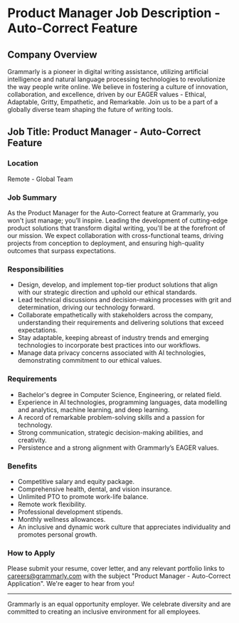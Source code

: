 # Product Manager Job Description - Auto-Correct Feature

## Company Overview
Grammarly is a pioneer in digital writing assistance, utilizing artificial intelligence and natural language processing technologies to revolutionize the way people write online. We believe in fostering a culture of innovation, collaboration, and excellence, driven by our EAGER values - Ethical, Adaptable, Gritty, Empathetic, and Remarkable. Join us to be a part of a globally diverse team shaping the future of writing tools. 

## Job Title: Product Manager - Auto-Correct Feature

### Location
Remote - Global Team

### Job Summary
As the Product Manager for the Auto-Correct feature at Grammarly, you won't just manage; you’ll inspire. Leading the development of cutting-edge product solutions that transform digital writing, you'll be at the forefront of our mission. We expect collaboration with cross-functional teams, driving projects from conception to deployment, and ensuring high-quality outcomes that surpass expectations.

### Responsibilities
- Design, develop, and implement top-tier product solutions that align with our strategic direction and uphold our ethical standards.
- Lead technical discussions and decision-making processes with grit and determination, driving our technology forward.
- Collaborate empathetically with stakeholders across the company, understanding their requirements and delivering solutions that exceed expectations.
- Stay adaptable, keeping abreast of industry trends and emerging technologies to incorporate best practices into our workflows.
- Manage data privacy concerns associated with AI technologies, demonstrating commitment to our ethical values.

### Requirements
- Bachelor's degree in Computer Science, Engineering, or related field.
- Experience in AI technologies, programming languages, data modelling and analytics, machine learning, and deep learning.
- A record of remarkable problem-solving skills and a passion for technology.
- Strong communication, strategic decision-making abilities, and creativity.
- Persistence and a strong alignment with Grammarly’s EAGER values.

### Benefits
- Competitive salary and equity package.
- Comprehensive health, dental, and vision insurance.
- Unlimited PTO to promote work-life balance.
- Remote work flexibility.
- Professional development stipends.
- Monthly wellness allowances.
- An inclusive and dynamic work culture that appreciates individuality and promotes personal growth.

### How to Apply
Please submit your resume, cover letter, and any relevant portfolio links to careers@grammarly.com with the subject "Product Manager - Auto-Correct Application". We're eager to hear from you!

---

Grammarly is an equal opportunity employer. We celebrate diversity and are committed to creating an inclusive environment for all employees.